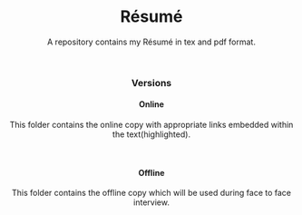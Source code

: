 <center>
	<h1>Résumé</h1>
	<p>A repository contains my Résumé in tex and pdf format.</p>
	<br>
	<h3>Versions</h3>
	<h4>Online</h4>
	<p>This folder contains the online copy with appropriate links embedded within the text(highlighted).
	</p>
	<br>
	<h4>Offline</h4>
	<p>This folder contains the offline copy which will be used during face to face interview.</p>
	<br>
</center>
